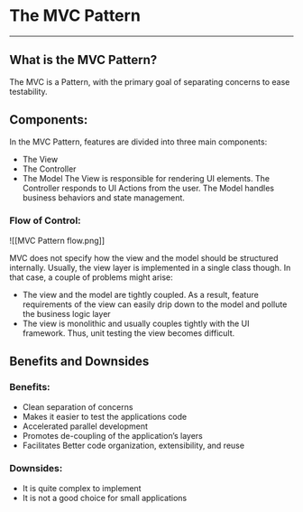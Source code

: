 # The MVC Pattern
---

## What is the MVC Pattern?

The MVC is a Pattern, with the primary goal of separating concerns to ease testability.

## Components:

In the MVC Pattern, features are divided into three main components:
- The View
- The Controller
- The Model
The View is responsible for rendering UI elements. 
The Controller responds to UI Actions from the user.
The Model handles business behaviors and state management.

### Flow of Control:
![[MVC Pattern flow.png]]

MVC does not specify how the view and the model should be structured internally. Usually, the view layer is implemented in a single class though.
In that case, a couple of problems might arise:
- The view and the model are tightly coupled.  As a result, feature requirements of the view can easily drip down to the model and pollute the business logic layer
- The view is monolithic and usually couples tightly with the UI framework. Thus, unit testing the view becomes difficult.


## Benefits and Downsides

### Benefits:
- Clean separation of concerns
- Makes it easier to test the applications code
- Accelerated parallel development
- Promotes de-coupling of the application’s layers
- Facilitates Better code organization, extensibility, and reuse

### Downsides:
- It is quite complex to implement
- It is not a good choice for small applications